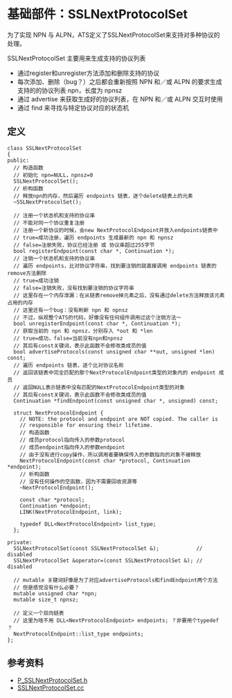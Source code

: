 # 基础部件：SSLNextProtocolSet

为了实现 NPN 与 ALPN，ATS定义了SSLNextProtocolSet来支持对多种协议的处理。

SSLNextProtocolSet 主要用来生成支持的协议列表

  - 通过register和unregister方法添加和删除支持的协议
  - 每次添加、删除（bug？）之后都会重新按照 NPN 和／或 ALPN 的要求生成支持的的协议列表 npn，长度为 npnsz
  - 通过 advertise 来获取生成好的协议列表，在 NPN 和／或 ALPN 交互时使用
  - 通过 find 来寻找与特定协议对应的状态机

## 定义

```
class SSLNextProtocolSet
{
public:
  // 构造函数
  // 初始化 npn=NULL，npnsz=0 
  SSLNextProtocolSet();
  // 析构函数
  // 释放npn的内存，然后遍历 endpoints 链表，逐个delete链表上的元素
  ~SSLNextProtocolSet();

  // 注册一个状态机和支持的协议串
  // 不能对同一个协议重复注册
  // 注册一个新协议的时候，会new NextProtocolEndpoint并放入endpoints链表中
  // true=成功注册，遍历 endpoints 生成最新的 npn 和 npnsz
  // false=注册失败，协议已经注册 或 协议串超过255字节
  bool registerEndpoint(const char *, Continuation *);
  // 注销一个状态机和支持的协议串
  // 遍历 endpoints，比对协议字符串，找到要注销的就直接调用 endpoints 链表的remove方法删除
  // true=成功注销
  // false=注销失败，没有找到要注销的协议字符串
  // 这里存在一个内存泄漏：在从链表remove掉元素之后，没有通过delete方法释放该元素占用的内存
  // 这里还有一个bug：没有刷新 npn 和 npnsz
  // 不过，纵观整个ATS的代码，好像没有任何组件调用过这个注销方法～
  bool unregisterEndpoint(const char *, Continuation *);
  // 获取当前的 npn 和 npnsz，分别存入 *out 和 *len
  // true=成功，false=当前没有npn和npnsz
  // 其后有const关键词，表示此函数不会修改类成员的值
  bool advertiseProtocols(const unsigned char **out, unsigned *len) const;
  // 遍历 endpoints 链表，逐个比对协议名称
  // 返回该链表中完全匹配的那个NextProtocolEndpoint类型的对象内的 endpoint 成员
  // 返回NULL表示链表中没有匹配的NextProtocolEndpoint类型的对象
  // 其后有const关键词，表示此函数不会修改类成员的值
  Continuation *findEndpoint(const unsigned char *, unsigned) const;

  struct NextProtocolEndpoint {
    // NOTE: the protocol and endpoint are NOT copied. The caller is
    // responsible for ensuring their lifetime.
    // 构造函数
    // 成员protocol指向传入的参数protocol
    // 成员endpoint指向传入的参数endpoint
    // 由于没有进行copy操作，所以调用者要确保传入的参数指向的对象不被释放
    NextProtocolEndpoint(const char *protocol, Continuation *endpoint);
    // 析构函数
    // 没有任何操作的空函数，因为不需要回收资源等
    ~NextProtocolEndpoint();

    const char *protocol;
    Continuation *endpoint;
    LINK(NextProtocolEndpoint, link);

    typedef DLL<NextProtocolEndpoint> list_type;
  };

private:
  SSLNextProtocolSet(const SSLNextProtocolSet &);            // disabled
  SSLNextProtocolSet &operator=(const SSLNextProtocolSet &); // disabled

  // mutable 关键词好像是为了对应advertiseProtocols和findEndpoint两个方法
  // 但是感觉没有什么必要？
  mutable unsigned char *npn;
  mutable size_t npnsz;

  // 定义一个双向链表
  // 这里为啥不用 DLL<NextProtocolEndpoint> endpoints; ？非要用个typedef ？
  NextProtocolEndpoint::list_type endpoints;
};
```

## 参考资料

- [P_SSLNextProtocolSet.h](http://github.com/apache/trafficserver/tree/master/iocore/net/P_SSLNextProtocolSet.h)
- [SSLNextProtocolSet.cc](http://github.com/apache/trafficserver/tree/master/iocore/net/SSLNextProtocolSet.cc)
